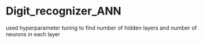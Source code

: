 # Digit_recognizer_ANN
used hyperparameter tuning to find number of hidden layers and number of neurons in each layer
